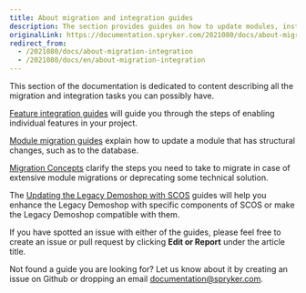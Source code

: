 ```yaml
---
title: About migration and integration guides
description: The section provides guides on how to update modules, install features in the project and enhance the Legacy Demoshop.
originalLink: https://documentation.spryker.com/2021080/docs/about-migration-integration
redirect_from:
  - /2021080/docs/about-migration-integration
  - /2021080/docs/en/about-migration-integration
---
```


This section of the documentation is dedicated to content describing all the migration and integration tasks you can possibly have.

[Feature integration guides](/docs/scos/dev/migration-and-integration/202001.0/feature-integration-guides/about-integration-guides.html) will guide you through the steps of enabling individual features in your project.

[Module migration guides](/docs/scos/dev/migration-and-integration/202001.0/module-migration-guides/about-migration-guides.html) explain how to update a module that has structural changes, such as to the database.

[Migration Concepts](/docs/scos/dev/migration-and-integration/202001.0/migration-concepts/about-migration-concepts.html) clarify the steps you need to take to migrate in case of extensive module migrations or deprecating some technical solution.

The [Updating the Legacy Demoshop with SCOS](/docs/scos/dev/migration-and-integration/202001.0/updating-the-legacy-demoshop-with-scos/updating-the-legacy-demoshop-with-scos.html) guides will help you enhance the Legacy Demoshop with specific components of SCOS or make the Legacy Demoshop compatible with them.

If you have spotted an issue with either of the guides, please feel free to create an issue or pull request by clicking **Edit or Report** under the article title.

Not found a guide you are looking for? Let us know about it by creating an issue on Github or dropping an email [documentation@spryker.com](mailto:documentation@spryker.com).

